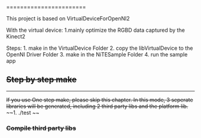 
=======================

This project is based on VirtualDeviceForOpenNI2

With the virtual device:
	1.mainly optimize the RGBD data captured by the Kinect2

Steps:
	1. make in the VirtualDevice Folder
	2. copy the libVirtualDevice to the OpenNI Driver Folder
	3. make in the NiTESample Folder 
	4. run the sample app 

## ~~Step by step make~~
-----------
~~If you use One step make, please skip this chapter. 
In this mode, 3 seperate libraries will be generated, including 2 third party libs and the platform lib.~~
~~1. ./test ~~
### ~~Compile third party libs~~
